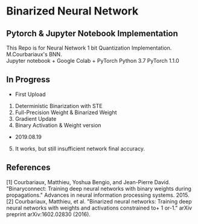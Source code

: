 # Binarized Neural Network 
## Pytorch & Jupyter Notebook Implementation
This Repo is for Neural Network 1 bit Quantization Implementation.  
M.Courbariaux's BNN.  
Jupyter notebook + Google Colab + PyTorch
Python 3.7
PyTorch 1.1.0

## In Progress 
- First Upload  
1. Deterministic Binarization with STE  
2. Full-Precision Weight & Binarized Weight  
3. Gradient Update  
4. Binary Activation & Weight version  
  
- 2019.08.19  
5. It works, but still insufficient network final accuracy. 


## References
[1] Courbariaux, Matthieu, Yoshua Bengio, and Jean-Pierre David. "Binaryconnect: Training deep neural networks with binary weights during propagations." Advances in neural information processing systems. 2015.
[2] Courbariaux, Matthieu, et al. "Binarized neural networks: Training deep neural networks with weights and activations constrained to+ 1 or-1." arXiv preprint arXiv:1602.02830 (2016).
